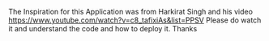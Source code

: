 The Inspiration for this Application was from Harkirat Singh and his video https://www.youtube.com/watch?v=c8_tafixiAs&list=PPSV 
Please do watch it and understand the code and how to deploy it. Thanks

